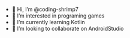 - 👋 Hi, I’m @coding-shrimp7
- 👀 I’m interested in programing games
- 🌱 I’m currently learning Kotlin
- 💞️ I’m looking to collaborate on AndroidStudio

<!---
coding-shrimp7/coding-shrimp7 is a ✨ special ✨ repository because its `README.md` (this file) appears on your GitHub profile.
You can click the Preview link to take a look at your changes.
--->
